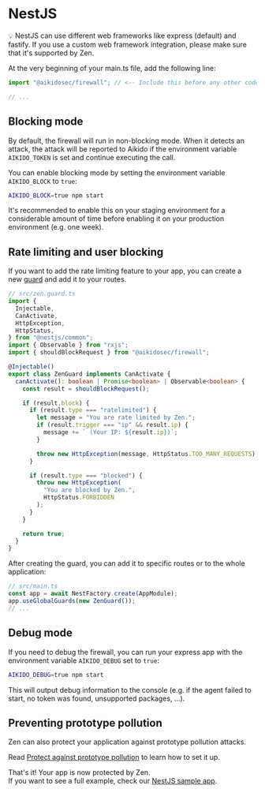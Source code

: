 # NestJS

💡 NestJS can use different web frameworks like express (default) and fastify. If you use a custom web framework integration, please make sure that it's supported by Zen.

At the very beginning of your main.ts file, add the following line:

```js
import "@aikidosec/firewall"; // <-- Include this before any other code or imports

// ...
```

## Blocking mode

By default, the firewall will run in non-blocking mode. When it detects an attack, the attack will be reported to Aikido if the environment variable `AIKIDO_TOKEN` is set and continue executing the call.

You can enable blocking mode by setting the environment variable `AIKIDO_BLOCK` to `true`:

```sh
AIKIDO_BLOCK=true npm start
```

It's recommended to enable this on your staging environment for a considerable amount of time before enabling it on your production environment (e.g. one week).

## Rate limiting and user blocking

If you want to add the rate limiting feature to your app, you can create a new [guard](https://docs.nestjs.com/guards) and add it to your routes.

```ts
// src/zen.guard.ts
import {
  Injectable,
  CanActivate,
  HttpException,
  HttpStatus,
} from "@nestjs/common";
import { Observable } from "rxjs";
import { shouldBlockRequest } from "@aikidosec/firewall";

@Injectable()
export class ZenGuard implements CanActivate {
  canActivate(): boolean | Promise<boolean> | Observable<boolean> {
    const result = shouldBlockRequest();

    if (result.block) {
      if (result.type === "ratelimited") {
        let message = "You are rate limited by Zen.";
        if (result.trigger === "ip" && result.ip) {
          message += ` (Your IP: ${result.ip})`;
        }

        throw new HttpException(message, HttpStatus.TOO_MANY_REQUESTS);
      }

      if (result.type === "blocked") {
        throw new HttpException(
          "You are blocked by Zen.",
          HttpStatus.FORBIDDEN
        );
      }
    }

    return true;
  }
}
```

After creating the guard, you can add it to specific routes or to the whole application:

```ts
// src/main.ts
const app = await NestFactory.create(AppModule);
app.useGlobalGuards(new ZenGuard());
// ...
```

## Debug mode

If you need to debug the firewall, you can run your express app with the environment variable `AIKIDO_DEBUG` set to `true`:

```sh
AIKIDO_DEBUG=true npm start
```

This will output debug information to the console (e.g. if the agent failed to start, no token was found, unsupported packages, ...).

## Preventing prototype pollution

Zen can also protect your application against prototype pollution attacks.

Read [Protect against prototype pollution](./prototype-pollution.md) to learn how to set it up.

That's it! Your app is now protected by Zen.  
If you want to see a full example, check our [NestJS sample app](../sample-apps/nestjs-sentry).
